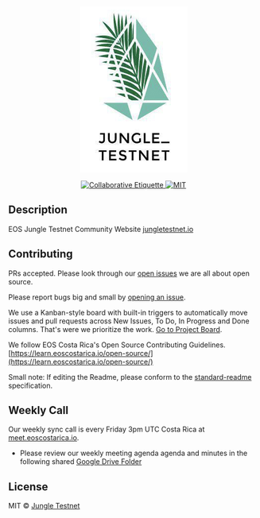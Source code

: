 <p align="center">
	<a href="https://jungletestnet.io">
		<img src="images/logo1-jungletestnet.png" >
	</a>
</p>

<p align="center">
	<a href="https://git.io/col">
		<img src="https://img.shields.io/badge/%E2%9C%93-collaborative_etiquette-brightgreen.svg" alt="Collaborative Etiquette">
	</a>
	<a href="#">
		<img src="https://img.shields.io/dub/l/vibe-d.svg" alt="MIT">
	</a>
</p>




## Description 
EOS Jungle Testnet Community Website [jungletestnet.io](http://jungletestnet.io)

## 

## Contributing

PRs accepted.
Please look through our [open issues](https://github.com/eoscostarica/eoscostarica.io/issues) we are all about open source.

Please report bugs big and small by [opening an issue](https://github.com/EOS-Jungle-Testnet/jungletestnet.io/issues).

We use a Kanban-style board with built-in triggers to automatically move issues and pull requests across New Issues, To Do, In Progress and Done columns. That's were we prioritize the work. [Go to Project Board](https://github.com/EOS-Jungle-Testnet/jungletestnet.io/projects/1).

We follow EOS Costa Rica's Open Source Contributing Guidelines. [https://learn.eoscostarica.io/open-source/](https://learn.eoscostarica.io/open-source/)

Small note: If editing the Readme, please conform to the [standard-readme](https://github.com/RichardLitt/standard-readme) specification.

## Weekly Call

Our weekly sync call is every Friday 3pm UTC Costa Rica at [meet.eoscostarica.io](https:/meet.eoscostarica.io).

- Please review our weekly meeting agenda agenda and minutes in the following shared [Google Drive Folder](https://drive.google.com/drive/folders/1AoXnpLLyF84GWfK91xR42kouDnbPL3Dw?usp=sharing)


## License

MIT © [Jungle Testnet](https://jungletestnet.io)  

